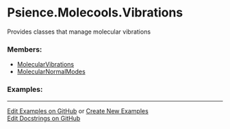 # <a id="Psience.Molecools.Vibrations">Psience.Molecools.Vibrations</a>
    
Provides classes that manage molecular vibrations

### Members:

  - [MolecularVibrations](Vibrations/MolecularVibrations.md)
  - [MolecularNormalModes](Vibrations/MolecularNormalModes.md)

### Examples:



___

[Edit Examples on GitHub](https://github.com/McCoyGroup/References/edit/gh-pages/Documentation/examples/Psience/Molecools/Vibrations.md) or 
[Create New Examples](https://github.com/McCoyGroup/References/new/gh-pages/?filename=Documentation/examples/Psience/Molecools/Vibrations.md) <br/>
[Edit Docstrings on GitHub](https://github.com/McCoyGroup/Psience/edit/master/Molecools/Vibrations/__init__.py?message=Update%20Docs)